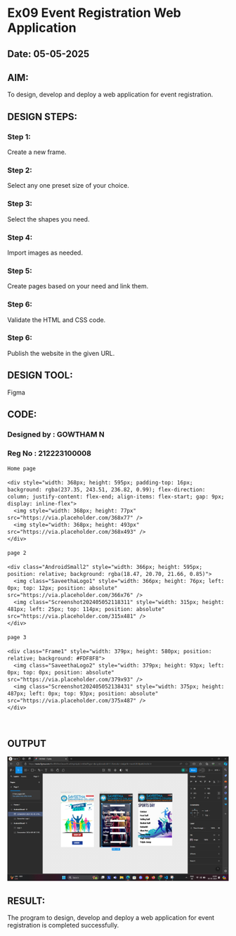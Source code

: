# Ex09 Event Registration Web Application
## Date: 05-05-2025

## AIM:
To design, develop and deploy a web application for event registration.

## DESIGN STEPS:

### Step 1:
Create a new frame.

### Step 2:
Select any one preset size of your choice.

### Step 3:
Select the shapes you need.

### Step 4:
Import images as needed.

### Step 5:
Create pages based on your need and link them.

### Step 6:

Validate the HTML and CSS code.

### Step 6:

Publish the website in the given URL.

## DESIGN TOOL:
Figma

## CODE:
### Designed by : GOWTHAM N
### Reg No : 212223100008
```
Home page

<div style="width: 368px; height: 595px; padding-top: 16px; background: rgba(237.35, 243.51, 236.82, 0.99); flex-direction: column; justify-content: flex-end; align-items: flex-start; gap: 9px; display: inline-flex">
  <img style="width: 368px; height: 77px" src="https://via.placeholder.com/368x77" />
  <img style="width: 368px; height: 493px" src="https://via.placeholder.com/368x493" />
</div>

page 2

<div class="AndroidSmall2" style="width: 366px; height: 595px; position: relative; background: rgba(18.47, 20.70, 21.66, 0.85)">
  <img class="SaveethaLogo1" style="width: 366px; height: 76px; left: 0px; top: 12px; position: absolute" src="https://via.placeholder.com/366x76" />
  <img class="Screenshot202405052118311" style="width: 315px; height: 481px; left: 25px; top: 114px; position: absolute" src="https://via.placeholder.com/315x481" />
</div>

page 3

<div class="Frame1" style="width: 379px; height: 580px; position: relative; background: #FDF8F8">
  <img class="SaveethaLogo2" style="width: 379px; height: 93px; left: 0px; top: 0px; position: absolute" src="https://via.placeholder.com/379x93" />
  <img class="Screenshot202405052138431" style="width: 375px; height: 487px; left: 0px; top: 93px; position: absolute" src="https://via.placeholder.com/375x487" />
</div>



```


## OUTPUT
![alt text](<Screenshot 2024-05-05 220933.png>)

## RESULT:
The program to design, develop and deploy a web application for event registration is completed successfully.
